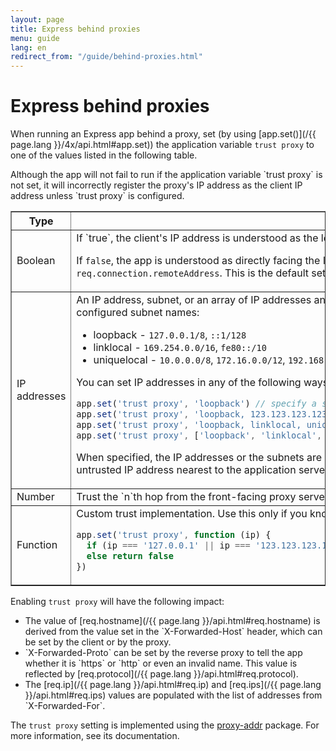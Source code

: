 ```yaml
---
layout: page
title: Express behind proxies
menu: guide
lang: en
redirect_from: "/guide/behind-proxies.html"
---
```

# Express behind proxies

When running an Express app behind a proxy, set (by using [app.set()](/{{ page.lang }}/4x/api.html#app.set)) the application variable `trust proxy` to one of the values listed in the following table.

<div class="doc-box doc-info" markdown="1">
Although the app will not fail to run if the application variable `trust proxy` is not set, it will incorrectly register the proxy's IP address as the client IP address unless `trust proxy` is configured.
</div>

<table class="doctable" border="1" markdown="1">
  <thead><tr><th>Type</th><th>Value</th></tr></thead>
  <tbody>
    <tr>
      <td>Boolean</td>
<td markdown="1">
If `true`, the client's IP address is understood as the left-most entry in the `X-Forwarded-*` header.

If `false`, the app is understood as directly facing the Internet and the client's IP address is derived from `req.connection.remoteAddress`. This is the default setting.
</td>
    </tr>
    <tr>
      <td>IP addresses</td>
<td markdown="1">
An IP address, subnet, or an array of IP addresses and subnets to trust. The following list shows the pre-configured subnet names:

* loopback - `127.0.0.1/8`, `::1/128`
* linklocal - `169.254.0.0/16`, `fe80::/10`
* uniquelocal - `10.0.0.0/8`, `172.16.0.0/12`, `192.168.0.0/16`, `fc00::/7`

You can set IP addresses in any of the following ways:

```js
app.set('trust proxy', 'loopback') // specify a single subnet
app.set('trust proxy', 'loopback, 123.123.123.123') // specify a subnet and an address
app.set('trust proxy', 'loopback, linklocal, uniquelocal') // specify multiple subnets as CSV
app.set('trust proxy', ['loopback', 'linklocal', 'uniquelocal']) // specify multiple subnets as an array
```

When specified, the IP addresses or the subnets are excluded from the address determination process, and the untrusted IP address nearest to the application server is determined as the client's IP address.
</td>
    </tr>
    <tr>
      <td>Number</td>
<td markdown="1">
Trust the `n`th hop from the front-facing proxy server as the client.
</td>
    </tr>
    <tr>
      <td>Function</td>
<td markdown="1">
Custom trust implementation. Use this only if you know what you are doing.

```js
app.set('trust proxy', function (ip) {
  if (ip === '127.0.0.1' || ip === '123.123.123.123') return true // trusted IPs
  else return false
})
```
</td>
    </tr>
  </tbody>
</table>

Enabling `trust proxy` will have the following impact:

<ul>
  <li markdown="1">The value of [req.hostname](/{{ page.lang }}/api.html#req.hostname) is derived from the value set in the `X-Forwarded-Host` header, which can be set by the client or by the proxy.
  </li>
  <li markdown="1">`X-Forwarded-Proto` can be set by the reverse proxy to tell the app whether it is `https` or  `http` or even an invalid name. This value is reflected by [req.protocol](/{{ page.lang }}/api.html#req.protocol).
  </li>
  <li markdown="1">The [req.ip](/{{ page.lang }}/api.html#req.ip) and [req.ips](/{{ page.lang }}/api.html#req.ips) values are populated with the list of addresses from `X-Forwarded-For`.
  </li>
</ul>

The `trust proxy` setting is implemented using the [proxy-addr](https://www.npmjs.com/package/proxy-addr) package. For more information, see its documentation.
